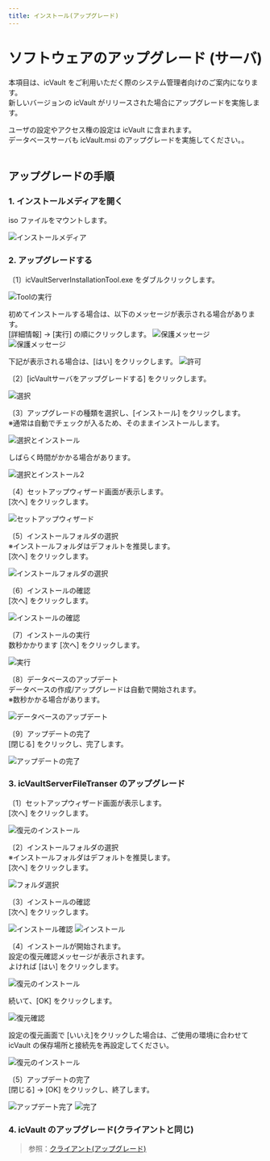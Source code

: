 ```yaml
---
title: インストール(アップグレード)
---
```


# ソフトウェアのアップグレード (サーバ)
本項目は、icVault をご利用いただく際のシステム管理者向けのご案内になります。<br>
新しいバージョンの icVault がリリースされた場合にアップグレードを実施します。

<div class="note">
ユーザの設定やアクセス権の設定は icVault に含まれます。<br>
データベースサーバも icVault.msi のアップグレードを実施してください。。
</div>
<br>

## アップグレードの手順

### 1. インストールメディアを開く

iso ファイルをマウントします。

![インストールメディア](./img/Install_re_001.png)


### 2. アップグレードする

〔1〕icVaultServerInstallationTool.exe をダブルクリックします。

![Toolの実行](./img/Install_002.png)

初めてインストールする場合は、以下のメッセージが表示される場合があります。<br>
[詳細情報] → [実行] の順にクリックします。
![保護メッセージ](./img/Install_003.png)
![保護メッセージ](./img/Install_004.png)

下記が表示される場合は、[はい] をクリックします。
![許可](./img/Install_005.png)

〔2〕[icVaultサーバをアップグレードする] をクリックします。

![選択](./img/Install_031.png)

〔3〕アップグレードの種類を選択し、[インストール] をクリックします。<br>
※通常は自動でチェックが入るため、そのままインストールします。

![選択とインストール](./img/Install_032.png)

しばらく時間がかかる場合があります。

![選択とインストール2](./img/Install_033.png)

〔4〕セットアップウィザード画面が表示します。<br>
[次へ] をクリックします。

![セットアップウィザード](./img/Install_011.png)

〔5〕インストールフォルダの選択<br>
※インストールフォルダはデフォルトを推奨します。<br>
[次へ] をクリックします。

![インストールフォルダの選択](./img/Install_012.png)

〔6〕インストールの確認<br>
[次へ] をクリックします。

![インストールの確認](./img/Install_014.png)

〔7〕インストールの実行<br>
数秒かかります
[次へ] をクリックします。

![実行](./img/Install_015.png)

〔8〕データベースのアップデート<br>
データベースの作成/アップグレードは自動で開始されます。<br>
※数秒かかる場合があります。

![データベースのアップデート](./img/Install_019.png)

〔9〕アップデートの完了<br>
[閉じる] をクリックし、完了します。

![アップデートの完了](./img/Install_021.png)


### 3. icVaultServerFileTranser のアップグレード

〔1〕セットアップウィザード画面が表示します。<br>
[次へ] をクリックします。

![復元のインストール](./img/Trans_install_re_006.png)

〔2〕インストールフォルダの選択<br>
※インストールフォルダはデフォルトを推奨します。<br>
[次へ] をクリックします。

![フォルダ選択](./img/Trans_install_re_007.png)

〔3〕インストールの確認<br>
[次へ] をクリックします。

![インストール確認](./img/Trans_install_re_008.png)
![インストール](./img/Trans_install_re_009.png)


〔4〕インストールが開始されます。<br>
設定の復元確認メッセージが表示されます。<br>
よければ [はい] をクリックします。

![復元のインストール](./img/Trans_install_re_003.png)

続いて、[OK] をクリックします。

![復元確認](./img/Trans_install_re_004.png)


設定の復元画面で [いいえ]をクリックした場合は、ご使用の環境に合わせて icVault の保存場所と接続先を再設定してください。

![復元のインストール](./img/Trans_install_re_011.png)

〔5〕アップデートの完了<br>
[閉じる] → [OK] をクリックし、終了します。

![アップデート完了](./img/Trans_install_re_005.png)
![完了](./img/Trans_install_re_010.png)


### 4. icVault のアップグレード(クライアントと同じ)

> 参照：[クライアント(アップグレード)](../../setup_cli/Install/Install_client_re.md)
